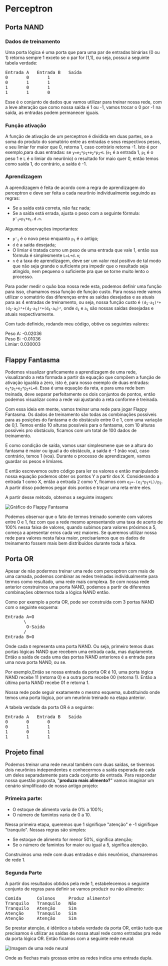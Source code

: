# Perceptron

## Porta NAND

### Dados de treinamento

Uma porta lógica é uma porta que para uma par de entradas binárias (0 ou 1) retorna sempre 1 exceto se o par for (1,1), ou seja, possui a seguinte tabela verdade:
<pre>
Entrada A	Entrada B	Saída
0		0		1
0		1		1
1		0		1
1		1		0
</pre>
Esse é o conjunto de dados que vamos utilizar para treinar nossa rede, com a leve alteração que  como nossa saída é 1 ou -1, vamos trocar o 0 por -1 na saída, as entradas podem permanecer iguais.

### Função ativação

A função de ativação de um perceptron é dividida em duas partes, se a soma do produto do somatório entre as entradas e seus respectivos pesos, e seu limiar for maior que 0, retorna 1, caso contrário retorna -1. Isto é por exemplo,para duas entradas: se  <code>y=e<sub>1</sub>*p<sub>1</sub>+e<sub>2</sub>*p<sub>2</sub>+L</code> (<code>e<sub>1</sub></code> é a entrada 1, <code>p<sub>1</sub></code> é o peso 1 e <code>L</code> é o limiar do neurônio) o resultado for maio quer 0, então temos como saída 1, do contrário, a saída é -1.

### Aprendizagem

A aprendizagem é feita de acordo com a regra de aprendizagem do perceptron e deve ser feita a cada neurônio individualmente seguindo as regras:
- Se a saída está correta, não faz nada;
- Se a saída está errada, ajusta o peso com a seguinte fórmula: <code>p'<sub>i</sub>=p<sub>i</sub>+e<sub>i</sub>.d.n</code>.

Algumas observações importantes:
- <code>p'<sub>i</sub></code> é o novo peso enquanto <code>p<sub>i</sub></code> é o antigo;
- <code>d</code> é a saída desejada;
- O limiar é tratada como um peso de uma entrada que vale 1, então sua fórmula é simplesmente <code>L=L+d.n</code>;
- <code>n</code> é a taxa de aprendizagem, deve ser um valor real positivo de tal modo que não seja grande o suficiente pra impedir que o resultado seja atingido, nem pequeno o suficiente pra que se torne muito lento o processo.

Para poder medir o quão boa nossa rede esta, podemos definir uma função para isso, chamamos essa função de função custo.  Para nossa rede vamos utilizar o somatório das diferenças entre as saídas desejadas e as atuais para as 4 entradas de treinamento, ou seja, nossa função custo é <code>(d<sub>1</sub>-a<sub>1</sub>)²+(d<sub>2</sub>-a<sub>2</sub>)²+(d<sub>3</sub>-a<sub>3</sub>)²+(d<sub>4</sub>-a<sub>4</sub>)²</code>, onde <code>d<sub>i</sub></code> e <code>a<sub>i</sub></code> são nossas saídas desejadas e atuais respectivamente.

Com tudo definido, rodando meu código, obtive os seguintes valores:

Peso A: -0.02036<br>
Peso B: -0.01036<br>
Limiar: 0.030003

## Flappy Fantasma

Podemos visualizar graficamente a aprendizagem de uma rede, visualizando a reta formada a partir da equação que compõem a função de ativação igualda a zero, isto é, para nosso exemplo de duas entradas: <code>e<sub>1</sub>*p<sub>1</sub>+e<sub>2</sub>*p<sub>2</sub>+L=0</code>. Essa é uma equação da reta, e para uma rede bem treinada, deve separar perfeitamente os dois conjuntos de pontos, então podemos visualizar como a rede vai ajustando a reta conforme é treinada.

Com essa ideia em mente, vamos treinar uma rede para jogar Flappy Fantasma. Os dados de treinamento são todas as combinações possíveis para as posições do fantasma e do obstáculo entre 0 e 1, com uma variação de 0,1. Temos então 10 alturas possíveis para o fantasma, com 10 alturas possíveis pro obstáculo, ficamos com um total de 100 dados de treinamento.

E como condição de saída, vamos usar simplesmene que se a altura do fantasma é maior ou igual a do obstáculo, a saída é -1 (não voa), caso contrário, temos 1 (voa). Durante o processo de aprendizagem, vamos guardar os pesos e limiares.

E então escrevemos outro código para ler os valores e então manipulando nossa equação podemos obter os pontos Y a partir dos X. Considerando a entrada 1 como X, então a entrada 2 como Y, ficamos com <code>e<sub>2</sub>=-(e<sub>1</sub>*p<sub>1</sub>+L)/p<sub>2</sub></code>. A partir disso podemos pegar dois pontos e traçar uma reta entre eles.

A partir desse método, obtemos a seguinte imagem:

![Gráfico do Flappy Fantasma](https://github.com/SapoGitHub/Repositorio-Geral/blob/master/Perceptron/imagens/animacao.gif)

Podemos observar que o fato de termos treinado somente com valores entre 0 e 1, fez com que a rede mesmo apresentando uma taxa de acerto de 100% nessa faixa de valores, quando subimos para valores próximos a 5, começa a apresentar erros cada vez maiores. Se queremos utilizar nossa rede para valores nesta faixa maior, precisaríamos que os dados de treinamento fossem mais bem distribuídos durante toda a faixa.

## Porta OR

Apesar de não podermos treinar uma rede com perceptron com mais de uma camada, podemos combinar as redes treinadas individualmente para termos como resultado, uma rede mais complexa. Se com nossa rede anterior construímos uma porta NAND, podemos a partir de diferentes combinações obtermos toda a lógica NAND então.

Como por exemplo a porta OR, pode ser construída com 3 portas NAND com o seguinte esquema:
<pre>
Entrada A=O
	   \
	    O-Saída
	   /
Entrada B=O
</pre>
Onde cada <code>O</code> representa uma porta NAND. Ou seja, primeiro temos duas portas lógicas NAND que recebem uma entrada cada, mas duplamente. Então a saída de cada uma das portas NAND anteriores é a entrada para uma nova porta NAND, ou se.

Por exemplo,Então se nossa entrada da porta OR é 10, uma porta lógica NAND recebe 11 (retorna 0) e a outra porta recebe 00 (retorna 1). Então a última porta NAND recebe 01 e retorna 1.

Nossa rede pode seguir exatamente o mesmo esquema, substituindo onde temos uma porta lógica, por um neurônio treinado na etapa anterior.

A tabela verdade da porta OR é a seguinte:
<pre>
Entrada A	Entrada B	Saída
0		0		0
0		1		1
1		0		1
1		1		1
</pre>

## Projeto final

Podemos treinar uma rede neural também com duas saídas, se tivermos dois neurônios independentes e conhecermos a saída esperada de cada um deles separadamente para cada conjunto de entrada. Para respondar nossa questão proposta, "<b>produzo mais alimento?</b>" vamos imaginar um cenário simplificado de nosso antigo projeto:
	
### Primeira parte:

- O estoque de alimento varia de 0% a 100%;
- O número de famintos varia de 0 a 10.

Nessa primeira etapa, queremos que 1 signifique "atenção" e -1 signifique "tranquilo". Nossas regras são simples:
- Se estoque de alimento for menor 50%, significa atenção;
- Se o número de famintos for maior ou igual a 5, significa atenção.

Construimos uma rede com duas entradas e dois neurônios, chamaremos de rede 1.

### Segunda Parte

A partir dos resultados obtidos pela rede 1, estabelecemos o seguinte conjunto de regras para definir se vamos produzir ou não alimento:
<pre>
Comida		Colonos		Produz alimento?
Tranquilo	Tranquilo	Não
Tranquilo	Atenção		Sim
Atenção		Tranquilo	Sim
Atenção		Atenção		Sim
</pre>

Se prestar atenção, é idêntico a tabela verdade da porta OR, então tudo que precisamos é utilizar as saidas de nossa atual rede como entradas pra rede da porta lógica OR. Então ficamos com a seguinte rede neural:

![Imagem de uma rede neural](https://github.com/SapoGitHub/Repositorio-Geral/blob/master/Perceptron/imagens/final.png)

Onde as flechas mais grossas entre as redes indica uma entrada dupla.
